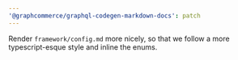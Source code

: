 ```yaml
---
'@graphcommerce/graphql-codegen-markdown-docs': patch
---
```


Render `framework/config.md` more nicely, so that we follow a more typescript-esque style and inline the enums.
